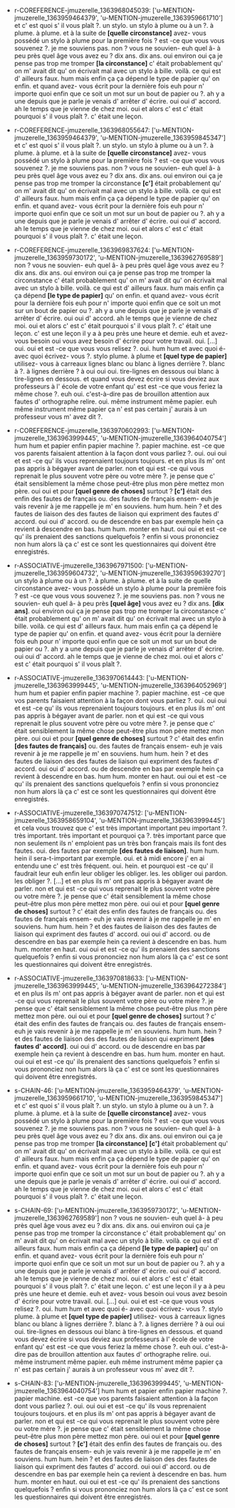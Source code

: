  * r-COREFERENCE-jmuzerelle_1363968045039: ['u-MENTION-jmuzerelle_1363959464379', 'u-MENTION-jmuzerelle_1363959661710']
	et c' est quoi s' il vous plaît ?.
	 un stylo.
	 un stylo à plume ou à un ?.
	 à plume.
	 à plume.
	 et à la suite de **[quelle circonstance]** avez- vous possédé un stylo à plume pour la première fois ? est -ce que vous vous souvenez ?.
	 je me souviens pas.
	 non ? vous ne souvien- euh quel â- à peu près quel âge vous avez eu ? dix ans.
	 dix ans.
	 oui environ oui ça je pense pas trop me tromper **[la circonstance]** c' était probablement qu' on m' avait dit qu' on écrivait mal avec un stylo à bille.
	 voilà.
	 ce qui est d' ailleurs faux.
	 hum mais enfin ça ça dépend le type de papier qu' on enfin.
	 et quand avez- vous écrit pour la dernière fois euh pour n' importe quoi enfin que ce soit un mot sur un bout de papier ou ?.
	 ah y a une depuis que je parle je venais d' arrêter d' écrire.
	 oui oui d' accord.
	 ah le temps que je vienne de chez moi.
	 oui et alors c' est c' était pourquoi s' il vous plaît ?.
	 c' était une leçon.
	
 * r-COREFERENCE-jmuzerelle_1363968055647: ['u-MENTION-jmuzerelle_1363959464379', 'u-MENTION-jmuzerelle_1363959845347']
	et c' est quoi s' il vous plaît ?.
	 un stylo.
	 un stylo à plume ou à un ?.
	 à plume.
	 à plume.
	 et à la suite de **[quelle circonstance]** avez- vous possédé un stylo à plume pour la première fois ? est -ce que vous vous souvenez ?.
	 je me souviens pas.
	 non ? vous ne souvien- euh quel â- à peu près quel âge vous avez eu ? dix ans.
	 dix ans.
	 oui environ oui ça je pense pas trop me tromper la circonstance **[c']** était probablement qu' on m' avait dit qu' on écrivait mal avec un stylo à bille.
	 voilà.
	 ce qui est d' ailleurs faux.
	 hum mais enfin ça ça dépend le type de papier qu' on enfin.
	 et quand avez- vous écrit pour la dernière fois euh pour n' importe quoi enfin que ce soit un mot sur un bout de papier ou ?.
	 ah y a une depuis que je parle je venais d' arrêter d' écrire.
	 oui oui d' accord.
	 ah le temps que je vienne de chez moi.
	 oui et alors c' est c' était pourquoi s' il vous plaît ?.
	 c' était une leçon.
	
 * r-COREFERENCE-jmuzerelle_1363969837624: ['u-MENTION-jmuzerelle_1363959730172', 'u-MENTION-jmuzerelle_1363962769589']
	non ? vous ne souvien- euh quel â- à peu près quel âge vous avez eu ? dix ans.
	 dix ans.
	 oui environ oui ça je pense pas trop me tromper la circonstance c' était probablement qu' on m' avait dit qu' on écrivait mal avec un stylo à bille.
	 voilà.
	 ce qui est d' ailleurs faux.
	 hum mais enfin ça ça dépend **[le type de papier]** qu' on enfin.
	 et quand avez- vous écrit pour la dernière fois euh pour n' importe quoi enfin que ce soit un mot sur un bout de papier ou ?.
	 ah y a une depuis que je parle je venais d' arrêter d' écrire.
	 oui oui d' accord.
	 ah le temps que je vienne de chez moi.
	 oui et alors c' est c' était pourquoi s' il vous plaît ?.
	 c' était une leçon.
	 c' est une leçon il y a à peu près une heure et demie.
	 euh et avez- vous besoin oui vous avez besoin d' écrire pour votre travail.
	 oui.
	 [...] oui.
	 oui et est -ce que vous vous relisez ?.
	 oui.
	 hum hum et avec quoi é- avec quoi écrivez- vous ?.
	 stylo plume.
	 à plume et **[quel type de papier]** utilisez- vous à carreaux lignes blanc ou blanc à lignes derrière ?.
	 blanc à ?.
	 à lignes derrière ? à oui oui oui.
	 tire-lignes en dessous oui blanc à tire-lignes en dessous.
	 et quand vous devez écrire si vous deviez aux professeurs à l' école de votre enfant qu' est est -ce que vous feriez la même chose ?.
	 euh oui.
	 c'est-à-dire pas de brouillon attention aux fautes d' orthographe relire.
	 oui.
	 même instrument même papier.
	 euh même instrument même papier ça n' est pas certain j' aurais à un professeur vous m' avez dit ?.
	
 * r-COREFERENCE-jmuzerelle_1363970602993: ['u-MENTION-jmuzerelle_1363963999445', 'u-MENTION-jmuzerelle_1363964040754']
	hum hum et papier enfin papier machine ?.
	 papier machine.
	 est -ce que vos parents faisaient attention à la façon dont vous parliez ?.
	 oui.
	 oui oui et est -ce qu' ils vous reprenaient toujours toujours.
	 et en plus ils m' ont pas appris à bégayer avant de parler.
	 non et qui est -ce qui vous reprenait le plus souvent votre père ou votre mère ?.
	 je pense que c' était sensiblement la même chose peut-être plus mon père mettez mon père.
	 oui oui et pour **[quel genre de choses]** surtout ? **[c']** était des enfin des fautes de français ou.
	 des fautes de français ensem- euh je vais revenir à je me rappelle je m' en souviens.
	 hum hum.
	 hein ? et des fautes de liaison des des fautes de liaison qui expriment des fautes d' accord.
	 oui oui d' accord.
	 ou de descendre en bas par exemple hein ça revient à descendre en bas.
	 hum hum.
	 monter en haut.
	 oui oui et est -ce qu' ils prenaient des sanctions quelquefois ? enfin si vous prononciez non hum alors là ça c' est ce sont les questionnaires qui doivent être enregistrés.
	
 * r-ASSOCIATIVE-jmuzerelle_1363967971500: ['u-MENTION-jmuzerelle_1363959604732', 'u-MENTION-jmuzerelle_1363959639270']
	un stylo à plume ou à un ?.
	 à plume.
	 à plume.
	 et à la suite de quelle circonstance avez- vous possédé un stylo à plume pour la première fois ? est -ce que vous vous souvenez ?.
	 je me souviens pas.
	 non ? vous ne souvien- euh quel â- à peu près **[quel âge]** vous avez eu ? dix ans.
	 **[dix ans]**.
	 oui environ oui ça je pense pas trop me tromper la circonstance c' était probablement qu' on m' avait dit qu' on écrivait mal avec un stylo à bille.
	 voilà.
	 ce qui est d' ailleurs faux.
	 hum mais enfin ça ça dépend le type de papier qu' on enfin.
	 et quand avez- vous écrit pour la dernière fois euh pour n' importe quoi enfin que ce soit un mot sur un bout de papier ou ?.
	 ah y a une depuis que je parle je venais d' arrêter d' écrire.
	 oui oui d' accord.
	 ah le temps que je vienne de chez moi.
	 oui et alors c' est c' était pourquoi s' il vous plaît ?.
	
 * r-ASSOCIATIVE-jmuzerelle_1363970614443: ['u-MENTION-jmuzerelle_1363963999445', 'u-MENTION-jmuzerelle_1363964052969']
	hum hum et papier enfin papier machine ?.
	 papier machine.
	 est -ce que vos parents faisaient attention à la façon dont vous parliez ?.
	 oui.
	 oui oui et est -ce qu' ils vous reprenaient toujours toujours.
	 et en plus ils m' ont pas appris à bégayer avant de parler.
	 non et qui est -ce qui vous reprenait le plus souvent votre père ou votre mère ?.
	 je pense que c' était sensiblement la même chose peut-être plus mon père mettez mon père.
	 oui oui et pour **[quel genre de choses]** surtout ? c' était des enfin **[des fautes de français]** ou.
	 des fautes de français ensem- euh je vais revenir à je me rappelle je m' en souviens.
	 hum hum.
	 hein ? et des fautes de liaison des des fautes de liaison qui expriment des fautes d' accord.
	 oui oui d' accord.
	 ou de descendre en bas par exemple hein ça revient à descendre en bas.
	 hum hum.
	 monter en haut.
	 oui oui et est -ce qu' ils prenaient des sanctions quelquefois ? enfin si vous prononciez non hum alors là ça c' est ce sont les questionnaires qui doivent être enregistrés.
	
 * r-ASSOCIATIVE-jmuzerelle_1363970747512: ['u-MENTION-jmuzerelle_1363958659104', 'u-MENTION-jmuzerelle_1363963999445']
	et cela vous trouvez que c' est très important important peu important ?.
	 très important.
	 très important et pourquoi ça ?.
	 très important parce que non seulement ils n' emploient pas un très bon français mais ils font des fautes.
	 oui.
	 des fautes par exemple **[des fautes de liaison]**.
	 hum hum.
	 hein il sera-t-important par exemple.
	 oui.
	 et à midi encore j' en ai entendu une c' est très fréquent.
	 oui.
	 hein.
	 et pourquoi est -ce qu' il faudrait leur euh enfin leur obliger les obliger.
	 les.
	 les obliger oui pardon.
	 les obliger ?.
	 [...] et en plus ils m' ont pas appris à bégayer avant de parler.
	 non et qui est -ce qui vous reprenait le plus souvent votre père ou votre mère ?.
	 je pense que c' était sensiblement la même chose peut-être plus mon père mettez mon père.
	 oui oui et pour **[quel genre de choses]** surtout ? c' était des enfin des fautes de français ou.
	 des fautes de français ensem- euh je vais revenir à je me rappelle je m' en souviens.
	 hum hum.
	 hein ? et des fautes de liaison des des fautes de liaison qui expriment des fautes d' accord.
	 oui oui d' accord.
	 ou de descendre en bas par exemple hein ça revient à descendre en bas.
	 hum hum.
	 monter en haut.
	 oui oui et est -ce qu' ils prenaient des sanctions quelquefois ? enfin si vous prononciez non hum alors là ça c' est ce sont les questionnaires qui doivent être enregistrés.
	
 * r-ASSOCIATIVE-jmuzerelle_1363970818633: ['u-MENTION-jmuzerelle_1363963999445', 'u-MENTION-jmuzerelle_1363964272384']
	et en plus ils m' ont pas appris à bégayer avant de parler.
	 non et qui est -ce qui vous reprenait le plus souvent votre père ou votre mère ?.
	 je pense que c' était sensiblement la même chose peut-être plus mon père mettez mon père.
	 oui oui et pour **[quel genre de choses]** surtout ? c' était des enfin des fautes de français ou.
	 des fautes de français ensem- euh je vais revenir à je me rappelle je m' en souviens.
	 hum hum.
	 hein ? et des fautes de liaison des des fautes de liaison qui expriment **[des fautes d' accord]**.
	 oui oui d' accord.
	 ou de descendre en bas par exemple hein ça revient à descendre en bas.
	 hum hum.
	 monter en haut.
	 oui oui et est -ce qu' ils prenaient des sanctions quelquefois ? enfin si vous prononciez non hum alors là ça c' est ce sont les questionnaires qui doivent être enregistrés.
	
 * s-CHAIN-46: ['u-MENTION-jmuzerelle_1363959464379', 'u-MENTION-jmuzerelle_1363959661710', 'u-MENTION-jmuzerelle_1363959845347']
	et c' est quoi s' il vous plaît ?.
	 un stylo.
	 un stylo à plume ou à un ?.
	 à plume.
	 à plume.
	 et à la suite de **[quelle circonstance]** avez- vous possédé un stylo à plume pour la première fois ? est -ce que vous vous souvenez ?.
	 je me souviens pas.
	 non ? vous ne souvien- euh quel â- à peu près quel âge vous avez eu ? dix ans.
	 dix ans.
	 oui environ oui ça je pense pas trop me tromper **[la circonstance]** **[c']** était probablement qu' on m' avait dit qu' on écrivait mal avec un stylo à bille.
	 voilà.
	 ce qui est d' ailleurs faux.
	 hum mais enfin ça ça dépend le type de papier qu' on enfin.
	 et quand avez- vous écrit pour la dernière fois euh pour n' importe quoi enfin que ce soit un mot sur un bout de papier ou ?.
	 ah y a une depuis que je parle je venais d' arrêter d' écrire.
	 oui oui d' accord.
	 ah le temps que je vienne de chez moi.
	 oui et alors c' est c' était pourquoi s' il vous plaît ?.
	 c' était une leçon.
	
 * s-CHAIN-69: ['u-MENTION-jmuzerelle_1363959730172', 'u-MENTION-jmuzerelle_1363962769589']
	non ? vous ne souvien- euh quel â- à peu près quel âge vous avez eu ? dix ans.
	 dix ans.
	 oui environ oui ça je pense pas trop me tromper la circonstance c' était probablement qu' on m' avait dit qu' on écrivait mal avec un stylo à bille.
	 voilà.
	 ce qui est d' ailleurs faux.
	 hum mais enfin ça ça dépend **[le type de papier]** qu' on enfin.
	 et quand avez- vous écrit pour la dernière fois euh pour n' importe quoi enfin que ce soit un mot sur un bout de papier ou ?.
	 ah y a une depuis que je parle je venais d' arrêter d' écrire.
	 oui oui d' accord.
	 ah le temps que je vienne de chez moi.
	 oui et alors c' est c' était pourquoi s' il vous plaît ?.
	 c' était une leçon.
	 c' est une leçon il y a à peu près une heure et demie.
	 euh et avez- vous besoin oui vous avez besoin d' écrire pour votre travail.
	 oui.
	 [...] oui.
	 oui et est -ce que vous vous relisez ?.
	 oui.
	 hum hum et avec quoi é- avec quoi écrivez- vous ?.
	 stylo plume.
	 à plume et **[quel type de papier]** utilisez- vous à carreaux lignes blanc ou blanc à lignes derrière ?.
	 blanc à ?.
	 à lignes derrière ? à oui oui oui.
	 tire-lignes en dessous oui blanc à tire-lignes en dessous.
	 et quand vous devez écrire si vous deviez aux professeurs à l' école de votre enfant qu' est est -ce que vous feriez la même chose ?.
	 euh oui.
	 c'est-à-dire pas de brouillon attention aux fautes d' orthographe relire.
	 oui.
	 même instrument même papier.
	 euh même instrument même papier ça n' est pas certain j' aurais à un professeur vous m' avez dit ?.
	
 * s-CHAIN-83: ['u-MENTION-jmuzerelle_1363963999445', 'u-MENTION-jmuzerelle_1363964040754']
	hum hum et papier enfin papier machine ?.
	 papier machine.
	 est -ce que vos parents faisaient attention à la façon dont vous parliez ?.
	 oui.
	 oui oui et est -ce qu' ils vous reprenaient toujours toujours.
	 et en plus ils m' ont pas appris à bégayer avant de parler.
	 non et qui est -ce qui vous reprenait le plus souvent votre père ou votre mère ?.
	 je pense que c' était sensiblement la même chose peut-être plus mon père mettez mon père.
	 oui oui et pour **[quel genre de choses]** surtout ? **[c']** était des enfin des fautes de français ou.
	 des fautes de français ensem- euh je vais revenir à je me rappelle je m' en souviens.
	 hum hum.
	 hein ? et des fautes de liaison des des fautes de liaison qui expriment des fautes d' accord.
	 oui oui d' accord.
	 ou de descendre en bas par exemple hein ça revient à descendre en bas.
	 hum hum.
	 monter en haut.
	 oui oui et est -ce qu' ils prenaient des sanctions quelquefois ? enfin si vous prononciez non hum alors là ça c' est ce sont les questionnaires qui doivent être enregistrés.
	
